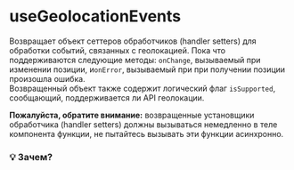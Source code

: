 # useGeolocationEvents

Возвращает объект сеттеров обработчиков (handler setters) для обработки событий, связанных с геолокацией.
Пока что поддерживаются следующие методы: `onChange`, вызываемый при изменении позиции, и`onError`, вызываемый при
при получении позиции произошла ошибка. <br/>
Возвращенный объект также содержит логический флаг `isSupported`, сообщающий, поддерживается ли API геолокации.

**Пожалуйста, обратите внимание:** возвращенные установщики обработчика (handler setters) должны вызываться немедленно в теле компонента функции, не пытайтесь вызывать эти функции асинхронно.

### 💡 Зачем?
